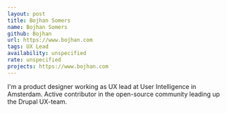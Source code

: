 ```yaml
---
layout: post
title: Bojhan Somers
name: Bojhan Somers
github: Bojhan
url: https://www.bojhan.com
tags: UX Lead
availability: unspecified
rate: unspecified
projects: https://www.bojhan.com
---
```


I'm a product designer working as UX lead at User Intelligence in Amsterdam. Active contributor in the open-source community leading up the Drupal UX-team.
